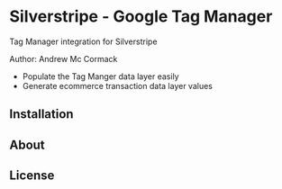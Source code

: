 # Silverstripe - Google Tag Manager
Tag Manager integration for Silverstripe

Author: Andrew Mc Cormack

- Populate the Tag Manger data layer easily
- Generate ecommerce transaction data layer values

## Installation

## About

## License